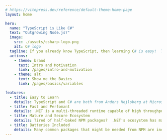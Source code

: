 ```yaml
---
# https://vitepress.dev/reference/default-theme-home-page
layout: home

hero:
  name: "TypeScript is Like C#"
  text: "Outgrowing Node.js?"
  image:
    src: ./assets/csharp-logo.png
    alt: C# logo
  tagline: If you already know TypeScript, then learning C# is easy!  This guide walks you through the similarities (and differences) between TypeScript and C#.
  actions:
    - theme: brand
      text: Intro and Motivation
      link: /pages/intro-and-motivation
    - theme: alt
      text: Show me the Basics
      link: /pages/basics/variables

features:
  - title: Easy to Learn
    details: TypeScript and C# are both from Anders Hejlsberg at Microsoft and share a similar design and feel familiar.
  - title: Fast and Perfomant
    details: .NET is a multi-threaded runtime capable of high throughput compared to JavaScript based frameworks.
  - title: Mature and Secure Ecosystem
    details: Tired of half-baked NPM packages?  .NET's ecosystem has many mature, battle-tested libraries that are free from the types of attack vectors in JS.
  - title: Batteries Included
    details: Many common packages that might be needed from NPM are included in the .NET standard libraries from Microsoft.  They are also professionally maintained and patched by Microsoft.
---
```

